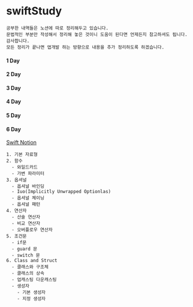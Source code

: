 # swiftStudy
```
공부한 내역들은 노션에 따로 정리해두고 있습니다.   
문법적인 부분만 작성해서 정리해 놓은 것이니 도움이 된다면 언제든지 참고하셔도 됩니다.   
감사합니다.   
모든 정리가 끝나면 앱개발 하는 방향으로 내용을 추가 정리하도록 하겠습니다.   
```

#### 1 Day   
#### 2 Day
#### 3 Day
#### 4 Day
#### 5 Day   
#### 6 Day

[Swift Notion](https://www.notion.so/Swift-2e5eef3f8e0b4988908ebd6ff5b8d780)   
```   
1. 기본 자료형   
2. 함수   
  - 와일드카드
  - 가변 파라미터   
3. 옵셔널   
  - 옵셔널 바인딩   
  - Iuo(Implicitly Unwrapped Optionlas)   
  - 옵셔널 체이닝   
  - 옵셔널 패턴   
4. 연산자   
  - 산술 연산자
  - 비교 연산자
  - 오버플로우 연산자   
5. 조건문   
  - if문   
  - guard 문   
  - switch 문   
6. Class and Struct
  - 클래스와 구조체   
  - 클래스의 상속   
  - 업캐스팅 다운캐스팅   
  - 생성자   
    - 기본 생성자   
    - 지정 생성자   
```
